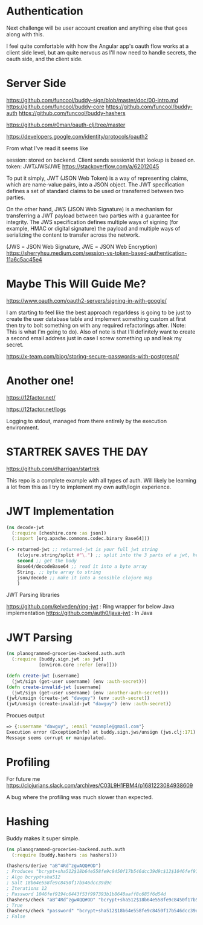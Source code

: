 # Authentication

Next challenge will be user account creation and anything else that goes along with this.

I feel quite comfortable with how the Angular app's oauth flow works at a client side level, but am quite nervous as I'll now need to handle secrets, the oauth side, and the client side.

# Server Side
https://github.com/funcool/buddy-sign/blob/master/doc/00-intro.md
https://github.com/funcool/buddy-core
https://github.com/funcool/buddy-auth
https://github.com/funcool/buddy-hashers

https://github.com/r0man/oauth-clj/tree/master

https://developers.google.com/identity/protocols/oauth2

From what I've read it seems like

session: stored on backend. Client sends sessionId that lookup is based on.
token: JWT/JWS/JWE 
https://stackoverflow.com/a/62012045

To put it simply, JWT (JSON Web Token) is a way of representing claims, which are name-value pairs, into a JSON object. The JWT specification defines a set of standard claims to be used or transferred between two parties.

On the other hand, JWS (JSON Web Signature) is a mechanism for transferring a JWT payload between two parties with a guarantee for integrity. The JWS specification defines multiple ways of signing (for example, HMAC or digital signature) the payload and multiple ways of serializing the content to transfer across the network.

(JWS = JSON Web Signature, JWE = JSON Web Encryption)
https://sherryhsu.medium.com/session-vs-token-based-authentication-11a6c5ac45e4

# Maybe This Will Guide Me?
https://www.oauth.com/oauth2-servers/signing-in-with-google/

I am starting to feel like the best approach regarldess is going to be just to create the user database table and implement something custom at first then try to bolt something on with any required refactorings after. (Note: This is what I'm going to do). Also of note is that I'll definitely want to create a second email address just in case I screw something up and leak my secret.

https://x-team.com/blog/storing-secure-passwords-with-postgresql/


# Another one!
https://12factor.net/

https://12factor.net/logs

Logging to stdout, managed from there entirely by the execution environment.

# STARTREK SAVES THE DAY

https://github.com/dharrigan/startrek

This repo is a complete example with all types of auth. Will likely be learning a lot from this as I try to implement my own auth/login experience.

# JWT Implementation

```clj
(ns decode-jwt
  (:require [cheshire.core :as json])
  (:import [org.apache.commons.codec.binary Base64]))

(-> returned-jwt ;; returned-jwt is your full jwt string
    (clojure.string/split #"\.") ;; split into the 3 parts of a jwt, header, body, signature
    second ;; get the body
    Base64/decodeBase64 ;; read it into a byte array
    String. ;; byte array to string
    json/decode ;; make it into a sensible clojure map
    )
```

JWT Parsing libraries

https://github.com/kelveden/ring-jwt : Ring wrapper for below Java implementation
https://github.com/auth0/java-jwt : In Java

# JWT Parsing

```clj
(ns planogrammed-groceries-backend.auth.auth
  (:require [buddy.sign.jwt :as jwt]
            [environ.core :refer [env]]))

(defn create-jwt [username]
  (jwt/sign (get-user username) (env :auth-secret)))
(defn create-invalid-jwt [username]
  (jwt/sign (get-user username) (env :another-auth-secret)))
(jwt/unsign (create-jwt "dawguy") (env :auth-secret))
(jwt/unsign (create-invalid-jwt "dawguy") (env :auth-secret))
```

Procues output 
```clj
=> {:username "dawguy", :email "example@gmail.com"}
Execution error (ExceptionInfo) at buddy.sign.jws/unsign (jws.clj:171).
Message seems corrupt or manipulated.
```

# Profiling

For future me https://clojurians.slack.com/archives/C03L9H1FBM4/p1681223084938609

A bug where the profiling was much slower than expected.

# Hashing

Buddy makes it super simple.

```clj
(ns planogrammed-groceries-backend.auth.auth
  (:require [buddy.hashers :as hashers]))

(hashers/derive "aB^4Rd^zgwAQQ#OD")
; Produces "bcrypt+sha512$18b64e558fe9c8450f17b546dcc39d9c$12$1046fef9194c6443f53f997393b1b8640aaff8c685f6d54d"
; Algo bcrypt+sha512
; Salt 18b64e558fe9c8450f17b546dcc39d9c
; Iterations 12
; Password 1046fef9194c6443f53f997393b1b8640aaff8c685f6d54d
(hashers/check "aB^4Rd^zgwAQQ#OD" "bcrypt+sha512$18b64e558fe9c8450f17b546dcc39d9c$12$1046fef9194c6443f53f997393b1b8640aaff8c685f6d54d")
; True
(hashers/check "password" "bcrypt+sha512$18b64e558fe9c8450f17b546dcc39d9c$12$1046fef9194c6443f53f997393b1b8640aaff8c685f6d54d")
; False
```
